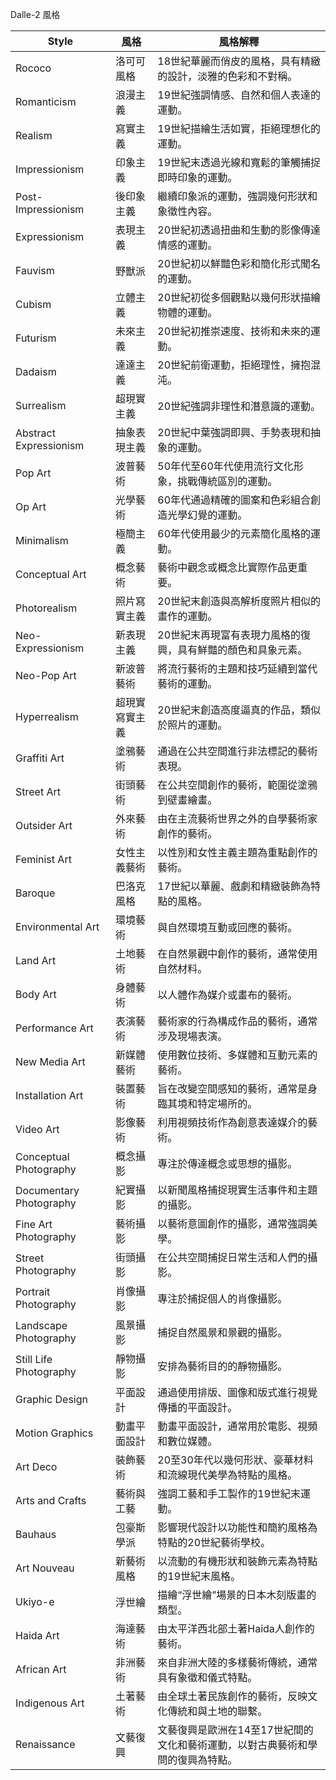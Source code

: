 Dalle-2 風格

| Style                   | 風格           | 風格解釋                                                                       |
| ----------------------- | -------------- | ------------------------------------------------------------------------------ |
| Rococo                  | 洛可可風格     | 18世紀華麗而俏皮的風格，具有精緻的設計，淡雅的色彩和不對稱。                   |
| Romanticism             | 浪漫主義       | 19世紀強調情感、自然和個人表達的運動。                                         |
| Realism                 | 寫實主義       | 19世紀描繪生活如實，拒絕理想化的運動。                                         |
| Impressionism           | 印象主義       | 19世紀末透過光線和寬鬆的筆觸捕捉即時印象的運動。                               |
| Post-Impressionism      | 後印象主義     | 繼續印象派的運動，強調幾何形狀和象徵性內容。                                   |
| Expressionism           | 表現主義       | 20世紀初透過扭曲和生動的影像傳達情感的運動。                                   |
| Fauvism                 | 野獸派         | 20世紀初以鮮豔色彩和簡化形式聞名的運動。                                       |
| Cubism                  | 立體主義       | 20世紀初從多個觀點以幾何形狀描繪物體的運動。                                   |
| Futurism                | 未來主義       | 20世紀初推崇速度、技術和未來的運動。                                           |
| Dadaism                 | 達達主義       | 20世紀前衛運動，拒絕理性，擁抱混沌。                                           |
| Surrealism              | 超現實主義     | 20世紀強調非理性和潛意識的運動。                                               |
| Abstract Expressionism  | 抽象表現主義   | 20世紀中葉強調即興、手勢表現和抽象的運動。                                     |
| Pop Art                 | 波普藝術       | 50年代至60年代使用流行文化形象，挑戰傳統區別的運動。                           |
| Op Art                  | 光學藝術       | 60年代通過精確的圖案和色彩組合創造光學幻覺的運動。                             |
| Minimalism              | 極簡主義       | 60年代使用最少的元素簡化風格的運動。                                           |
| Conceptual Art          | 概念藝術       | 藝術中觀念或概念比實際作品更重要。                                             |
| Photorealism            | 照片寫實主義   | 20世紀末創造與高解析度照片相似的畫作的運動。                                   |
| Neo-Expressionism       | 新表現主義     | 20世紀末再現富有表現力風格的復興，具有鮮豔的顏色和具象元素。                   |
| Neo-Pop Art             | 新波普藝術     | 將流行藝術的主題和技巧延續到當代藝術的運動。                                   |
| Hyperrealism            | 超現實寫實主義 | 20世紀末創造高度逼真的作品，類似於照片的運動。                                 |
| Graffiti Art            | 塗鴉藝術       | 通過在公共空間進行非法標記的藝術表現。                                         |
| Street Art              | 街頭藝術       | 在公共空間創作的藝術，範圍從塗鴉到壁畫繪畫。                                   |
| Outsider Art            | 外來藝術       | 由在主流藝術世界之外的自學藝術家創作的藝術。                                   |
| Feminist Art            | 女性主義藝術   | 以性別和女性主義主題為重點創作的藝術。                                         |
| Baroque                 | 巴洛克風格     | 17世紀以華麗、戲劇和精緻裝飾為特點的風格。                                     |
| Environmental Art       | 環境藝術       | 與自然環境互動或回應的藝術。                                                   |
| Land Art                | 土地藝術       | 在自然景觀中創作的藝術，通常使用自然材料。                                     |
| Body Art                | 身體藝術       | 以人體作為媒介或畫布的藝術。                                                   |
| Performance Art         | 表演藝術       | 藝術家的行為構成作品的藝術，通常涉及現場表演。                                 |
| New Media Art           | 新媒體藝術     | 使用數位技術、多媒體和互動元素的藝術。                                         |
| Installation Art        | 裝置藝術       | 旨在改變空間感知的藝術，通常是身臨其境和特定場所的。                           |
| Video Art               | 影像藝術       | 利用視頻技術作為創意表達媒介的藝術。                                           |
| Conceptual Photography  | 概念攝影       | 專注於傳達概念或思想的攝影。                                                   |
| Documentary Photography | 紀實攝影       | 以新聞風格捕捉現實生活事件和主題的攝影。                                       |
| Fine Art Photography    | 藝術攝影       | 以藝術意圖創作的攝影，通常強調美學。                                           |
| Street Photography      | 街頭攝影       | 在公共空間捕捉日常生活和人們的攝影。                                           |
| Portrait Photography    | 肖像攝影       | 專注於捕捉個人的肖像攝影。                                                     |
| Landscape Photography   | 風景攝影       | 捕捉自然風景和景觀的攝影。                                                     |
| Still Life Photography  | 靜物攝影       | 安排為藝術目的的靜物攝影。                                                     |
| Graphic Design          | 平面設計       | 通過使用排版、圖像和版式進行視覺傳播的平面設計。                               |
| Motion Graphics         | 動畫平面設計   | 動畫平面設計，通常用於電影、視頻和數位媒體。                                   |
| Art Deco                | 裝飾藝術       | 20至30年代以幾何形狀、豪華材料和流線現代美學為特點的風格。                     |
| Arts and Crafts         | 藝術與工藝     | 強調工藝和手工製作的19世紀末運動。                                             |
| Bauhaus                 | 包豪斯學派     | 影響現代設計以功能性和簡約風格為特點的20世紀藝術學校。                         |
| Art Nouveau             | 新藝術風格     | 以流動的有機形狀和裝飾元素為特點的19世紀末風格。                               |
| Ukiyo-e                 | 浮世繪         | 描繪“浮世繪”場景的日本木刻版畫的類型。                                         |
| Haida Art               | 海達藝術       | 由太平洋西北部土著Haida人創作的藝術。                                          |
| African Art             | 非洲藝術       | 來自非洲大陸的多樣藝術傳統，通常具有象徵和儀式特點。                           |
| Indigenous Art          | 土著藝術       | 由全球土著民族創作的藝術，反映文化傳統和與土地的聯繫。                         |
| Renaissance             | 文藝復興       | 文藝復興是歐洲在14至17世紀間的文化和藝術運動，以對古典藝術和學問的復興為特點。 |